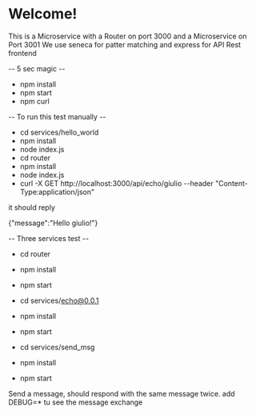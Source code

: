 # Welcome! #
This is a Microservice with a Router on port 3000 and a Microservice on Port 3001
We use seneca for patter matching and express for API Rest frontend

-- 5 sec magic --
* npm install
* npm start
* npm curl


-- To run this test manually --

* cd services/hello_world
* npm install
* node index.js
* cd router
* npm install
* node index.js
* curl -X GET http://localhost:3000/api/echo/giulio --header "Content-Type:application/json" 

it should reply

{"message":"Hello giulio!"}

-- Three services test --

* cd router
* npm install
* npm start

* cd services/echo@0.0.1
* npm install
* npm start

* cd services/send_msg
* npm install
* npm start

Send a message, should respond with the same message twice.
add DEBUG=* tu see the message exchange
